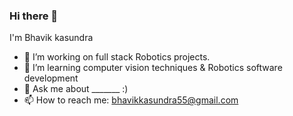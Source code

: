 ### Hi there 👋

I'm Bhavik kasundra

- 🔭 I’m working on full stack Robotics projects. 
- 🌱 I’m learning computer vision techniques & Robotics software development
- 💬 Ask me about _______ :)
- 📫 How to reach me: bhavikkasundra55@gmail.com

